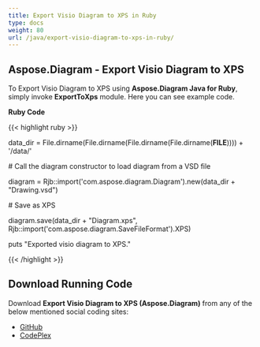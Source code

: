 ```yaml
---
title: Export Visio Diagram to XPS in Ruby
type: docs
weight: 80
url: /java/export-visio-diagram-to-xps-in-ruby/
---
```


## **Aspose.Diagram - Export Visio Diagram to XPS**
To Export Visio Diagram to XPS using **Aspose.Diagram Java for Ruby**, simply invoke **ExportToXps** module. Here you can see example code.

**Ruby Code**

{{< highlight ruby >}}

 data_dir = File.dirname(File.dirname(File.dirname(File.dirname(__FILE__)))) + '/data/'

\# Call the diagram constructor to load diagram from a VSD file

diagram = Rjb::import('com.aspose.diagram.Diagram').new(data_dir + "Drawing.vsd")

\# Save as XPS

diagram.save(data_dir + "Diagram.xps", Rjb::import('com.aspose.diagram.SaveFileFormat').XPS)

puts "Exported visio diagram to XPS."

{{< /highlight >}}
## **Download Running Code**
Download **Export Visio Diagram to XPS (Aspose.Diagram)** from any of the below mentioned social coding sites:

- [GitHub](https://github.com/asposediagram/Aspose.Diagram-for-Java/blob/master/Plugins/Aspose_Diagram_Java_for_Ruby/lib/asposediagramjava/Export/exporttoxps.rb)
- [CodePlex](https://asposediagramjavaruby.codeplex.com/SourceControl/latest#lib/asposediagramjava/Export/exporttoxps.rb)
